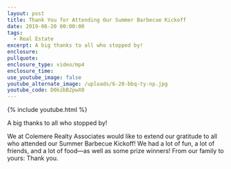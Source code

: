 ```yaml
---
layout: post
title: Thank You for Attending Our Summer Barbecue Kickoff
date: 2019-06-20 00:00:00
tags:
  - Real Estate
excerpt: A big thanks to all who stopped by!
enclosure:
pullquote:
enclosure_type: video/mp4
enclosure_time:
use_youtube_image: false
youtube_alternate_image: /uploads/6-20-bbq-ty-np.jpg
youtube_code: D0kzbB2pwX0
---
```


{% include youtube.html %}

A big thanks to all who stopped by\!

We at Colemere Realty Associates would like to extend our gratitude to all who attended our Summer Barbecue Kickoff\! We had a lot of fun, a lot of friends, and a lot of food—as well as some prize winners\! From our family to yours: Thank you.
